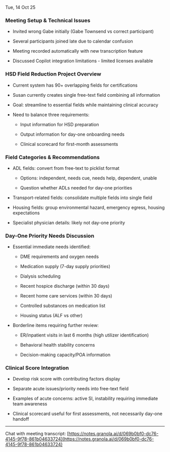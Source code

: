 

Tue, 14 Oct 25

### Meeting Setup & Technical Issues

- Invited wrong Gabe initially (Gabe Townsend vs correct participant)
    
- Several participants joined late due to calendar confusion
    
- Meeting recorded automatically with new transcription feature
    
- Discussed Copilot integration limitations - limited licenses available
    

### HSD Field Reduction Project Overview

- Current system has 90+ overlapping fields for certifications
    
- Susan currently creates single free-text field combining all information
    
- Goal: streamline to essential fields while maintaining clinical accuracy
    
- Need to balance three requirements:
    
    - Input information for HSD preparation
        
    - Output information for day-one onboarding needs
        
    - Clinical scorecard for first-month assessments
        

### Field Categories & Recommendations

- ADL fields: convert from free-text to picklist format
    
    - Options: independent, needs cue, needs help, dependent, unable
        
    - Question whether ADLs needed for day-one priorities
        
- Transport-related fields: consolidate multiple fields into single field
    
- Housing fields: group environmental hazard, emergency egress, housing expectations
    
- Specialist physician details: likely not day-one priority
    

### Day-One Priority Needs Discussion

- Essential immediate needs identified:
    
    - DME requirements and oxygen needs
        
    - Medication supply (7-day supply priorities)
        
    - Dialysis scheduling
        
    - Recent hospice discharge (within 30 days)
        
    - Recent home care services (within 30 days)
        
    - Controlled substances on medication list
        
    - Housing status (ALF vs other)
        
- Borderline items requiring further review:
    
    - ER/inpatient visits in last 6 months (high utilizer identification)
        
    - Behavioral health stability concerns
        
    - Decision-making capacity/POA information
        

### Clinical Score Integration

- Develop risk score with contributing factors display
    
- Separate acute issues/priority needs into free-text field
    
- Examples of acute concerns: active SI, instability requiring immediate team awareness
    
- Clinical scorecard useful for first assessments, not necessarily day-one handoff
    

---

Chat with meeting transcript: [https://notes.granola.ai/d/069b0bf0-dc76-4145-9f78-861b04633724](https://notes.granola.ai/d/069b0bf0-dc76-4145-9f78-861b04633724)